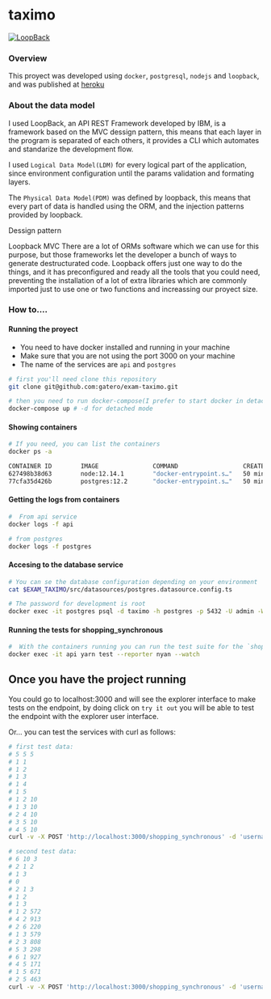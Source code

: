 taximo
========

[![LoopBack](https://github.com/strongloop/loopback-next/raw/master/docs/site/imgs/branding/Powered-by-LoopBack-Badge-(blue)-@2x.png)](http://loopback.io/)

### Overview

This proyect was developed using `docker`, `postgresql`, `nodejs` and `loopback`, and was published at [heroku](https://exam-taximo.herokuapp.com/)

### About the data model

I used LoopBack, an API REST Framework developed by IBM, is a framework based on the MVC dessign pattern, this means that each  layer in the program is separated of each others, it provides a CLI which automates and standarize the development flow.

I used `Logical Data Model(LDM)` for every logical part of the application, since environment configuration until the params validation and formating layers.

The `Physical Data Model(PDM)` was defined by loopback, this means that every part of data is handled using the ORM, and the injection patterns  provided by loopback.

Dessign pattern

Loopback MVC
There are a lot of ORMs software which we can use for this purpose,  but those frameworks let the developer a bunch of ways to generate destructurated code. Loopback offers just one way to do the things, and it has preconfigured and ready all the tools that you could need, preventing the installation of a lot of extra libraries which are commonly imported just to use one or two functions and increassing our proyect size.

### How to....

#### Running the proyect

- You need to have docker installed and running in your machine
- Make sure that you are not using the port 3000 on your machine
- The name of the services are `api` and `postgres`

~~~sh
# first you'll need clone this repository
git clone git@github.com:gatero/exam-taximo.git

# then you need to run docker-compose(I prefer to start docker in detached mood with -d)
docker-compose up # -d for detached mode
~~~

#### Showing containers
~~~sh
# If you need, you can list the containers
docker ps -a

CONTAINER ID        IMAGE               COMMAND                  CREATED             STATUS              PORTS                    NAMES
627498b38d63        node:12.14.1        "docker-entrypoint.s…"   50 minutes ago      Up 50 minutes       0.0.0.0:3000->3000/tcp   api
77cfa35d426b        postgres:12.2       "docker-entrypoint.s…"   50 minutes ago      Up 50 minutes       5432/tcp                 postgres
~~~

#### Getting the logs from containers
~~~sh
#  From api service
docker logs -f api

# from postgres
docker logs -f postgres
~~~

#### Accesing to the database service
~~~sh
# You can se the database configuration depending on your environment 
cat $EXAM_TAXIMO/src/datasources/postgres.datasource.config.ts 

# The password for development is root
docker exec -it postgres psql -d taximo -h postgres -p 5432 -U admin -W
~~~

#### Running the tests for shopping_synchronous
~~~sh
#  With the containers running you can run the test suite for the `shopping_synchronous` endpoint
docker exec -it api yarn test --reporter nyan --watch
~~~

## Once you have the project running

You could go to localhost:3000 and will see the explorer interface to make tests on the endpoint, by doing click on `try it out` you will be able to test the endpoint with the explorer user interface.

Or... you can test the services with curl as follows:

~~~sh
# first test data:
# 5 5 5
# 1 1
# 1 2
# 1 3
# 1 4
# 1 5
# 1 2 10
# 1 3 10
# 2 4 10
# 3 5 10
# 4 5 10
curl -v -X POST 'http://localhost:3000/shopping_synchronous' -d 'username=taximo_api_user&parameters=5,5,5&shopping_centers=1,1-1,2-1,3-1,4-1,5&roads=1,2,10-1,3,10-2,4,10-3,5,10-4,5,10&checksum=cd7ced88fb72ee862940d5664555251f9ba044d8478a71a7b70b04bd708c2796' -H 'Content-Type: application/x-www-form-urlencoded'

# second test data:
# 6 10 3
# 2 1 2
# 1 3
# 0
# 2 1 3
# 1 2
# 1 3
# 1 2 572
# 4 2 913
# 2 6 220
# 1 3 579
# 2 3 808
# 5 3 298
# 6 1 927
# 4 5 171
# 1 5 671
# 2 5 463
curl -v -X POST 'http://localhost:3000/shopping_synchronous' -d 'username=taximo_api_user&parameters=6,10,3&shopping_centers=2,1,2-1,3-0-2,1,3-1,2-1,3&roads=1,2,572-4,2,913-2,6,220-1,3,579-2,3,808-5,3,298-6,1,927-4,5,171-1,5,671-2,5,463&checksum=cd7ced88fb72ee862940d5664555251f9ba044d8478a71a7b70b04bd708c2796' -H 'Content-Type: application/x-www-form-urlencoded'
~~~
